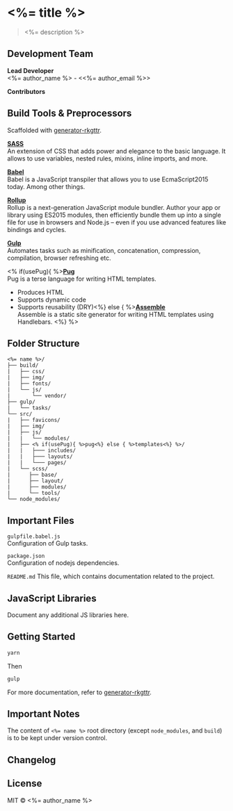# <%= title %>
> <%= description %>

## Development Team

**Lead Developer**  
<%= author_name %> - <<%= author_email %>>

**Contributors**

## Build Tools & Preprocessors

Scaffolded with [generator-rkgttr](https://www.npmjs.com/package/generator-rkgttr).

**[SASS](http://sass-lang.com/guide)**  
An extension of CSS that adds power and elegance to the basic language. It allows to use variables, nested rules, mixins, inline imports, and more.

**[Babel](https://babeljs.io/)**  
Babel is a JavaScript transpiler that allows you to use EcmaScript2015 today. Among other things.

**[Rollup](http://rollupjs.org)**  
Rollup is a next-generation JavaScript module bundler. Author your app or library using ES2015 modules, then efficiently bundle them up into a single file for use in browsers and Node.js – even if you use advanced features like bindings and cycles.

**[Gulp](http://gulpjs.com/)**  
Automates tasks such as minification, concatenation, compression, compilation, browser refreshing etc.

<% if(usePug){ %>**[Pug](https://pugjs.org/api/getting-started.html)**  
Pug is a terse language for writing HTML templates.

* Produces HTML
* Supports dynamic code
* Supports reusability (DRY)<%} else { %>**[Assemble](http://assemble.io/)**  
Assemble is a static site generator for writing HTML templates using Handlebars.
<%} %>

## Folder Structure

```
<%= name %>/  
├── build/
|   ├── css/
|   ├── img/
|   ├── fonts/
|   └── js/
|       └── vendor/
├── gulp/
|   └── tasks/
└── src/
|   ├── favicons/
|   ├── img/
|   ├── js/
|   |   └── modules/
|   ├── <% if(usePug){ %>pug<%} else { %>templates<%} %>/
|   |   ├─── includes/
|   |   ├─── layouts/
|   |   └─── pages/
|   └── scss/
|      ├── base/
|      ├── layout/
|      ├── modules/
|      └── tools/
└── node_modules/
```

## Important Files

`gulpfile.babel.js`  
Configuration of Gulp tasks.

`package.json`  
Configuration of nodejs dependencies.

`README.md`
This file, which contains documentation related to the project.

## JavaScript Libraries

Document any additional JS libraries here.

## Getting Started

```sh
yarn
```

Then

```sh
gulp
```

For more documentation, refer to [generator-rkgttr](https://www.npmjs.com/package/generator-rkgttr).

## Important Notes
The content of `<%= name %>` root directory (except `node_modules`, and `build`) is to be kept under version control.

## Changelog


## License

MIT © <%= author_name %>
